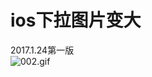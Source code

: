 # ios下拉图片变大
2017.1.24第一版<br/>
![002.gif](http://upload-images.jianshu.io/upload_images/2413014-3e50ec4470a95252.gif?imageMogr2/auto-orient/strip)
